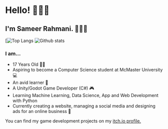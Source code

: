 # Hello! 🙋🏽‍♂️

## I'm Sameer Rahmani. 👨🏽‍💼 
[![Top Langs](https://github-readme-stats.vercel.app/api/top-langs/?username=Sameerrahmani&langs_count=5&theme=dracula&layout=compact) ![Github stats](https://github-readme-stats.vercel.app/api?username=Sameerrahmani&theme=dracula&show_icons=true&count_private=true)



### I am...

- 17 Years Old 🧑🏽
- Aspiring to become a Computer Science student at McMaster University 💻
- An avid learner 🧠
- A Unity/Godot Game Developer (C#) 🎮
- Learning Machine Learning, Data Science, App and Web Development with Python
- Currently creating a website, managing a social media and designing ads for an online business 🏪


You can find my game development projects on my [itch.io profile.](https://sameerr.itch.io/)

